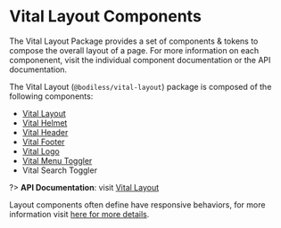 # Vital Layout Components

The Vital Layout Package provides a set of components & tokens to compose the
overall layout of a page. For more information on each componenent, visit the
individual component documentation or the API documentation.

The Vital Layout (`@bodiless/vital-layout`) package is composed of the following
components:

- [Vital Layout](./Layout)
- [Vital Helmet](./Helmet)
- [Vital Header](./Header)
- [Vital Footer](./Footer)
- [Vital Logo](./Logo)
- [Vital Menu Toggler](../VitalNavigation/BurgerMenu)
- Vital Search Toggler

?> **API Documentation**: visit
[Vital Layout](../../../Development/API/@bodiless/vital-layout/README)

Layout components often define have responsive behaviors, for more information
visit [here for more details](./Responsiveness).
